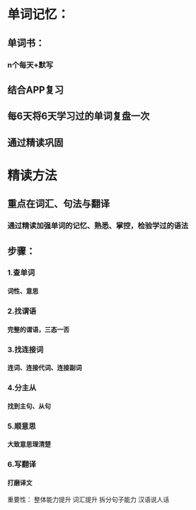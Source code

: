 # 单词记忆：
## 单词书：
### n个每天+默写
## 结合APP复习
## 每6天将6天学习过的单词复盘一次
## 通过精读巩固

# 精读方法
## 重点在词汇、句法与翻译
### 通过精读加强单词的记忆、熟悉、掌控，检验学过的语法

## 步骤：
### 1.查单词
#### 词性、意思
### 2.找谓语
#### 完整的谓语，三态一否
### 3.找连接词
#### 连词、连接代词、连接副词
### 4.分主从
#### 找到主句、从句
### 5.顺意思
#### 大致意思理清楚
### 6.写翻译
#### 打磨译文

重要性：
整体能力提升
词汇提升
拆分句子能力
汉语说人话



